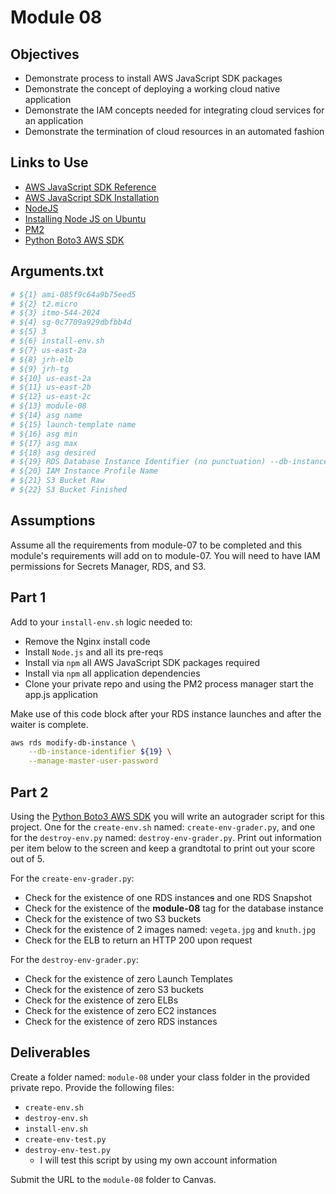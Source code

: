 # Module 08

## Objectives

* Demonstrate process to install AWS JavaScript SDK packages
* Demonstrate the concept of deploying a working cloud native application
* Demonstrate the IAM concepts needed for integrating cloud services for an application
* Demonstrate the termination of cloud resources in an automated fashion

## Links to Use

* [AWS JavaScript SDK Reference](https://docs.aws.amazon.com/AWSJavaScriptSDK/v3/latest/ "AWS JavaScript SDK Reference")
* [AWS JavaScript SDK Installation](https://docs.aws.amazon.com/sdk-for-javascript/v3/developer-guide/getting-started.html "AWS JavaScript SDK Installation")
* [NodeJS](https://nodejs.org/en "NodeJS")
* [Installing Node JS on Ubuntu](https://github.com/nodesource/distributions#using-ubuntu-nodejs-20 "Installing Node JS on Ubuntu")
* [PM2](https://pm2.keymetrics.io/ "PM2 service manager for JavaScript applications")
* [Python Boto3 AWS SDK](https://boto3.amazonaws.com/v1/documentation/api/latest/index.html "Python Boto3 AWS SDK")

## Arguments.txt

```bash
# ${1} ami-085f9c64a9b75eed5
# ${2} t2.micro
# ${3} itmo-544-2024
# ${4} sg-0c7709a929dbfbb4d
# ${5} 3
# ${6} install-env.sh
# ${7} us-east-2a
# ${8} jrh-elb
# ${9} jrh-tg
# ${10} us-east-2a
# ${11} us-east-2b
# ${12} us-east-2c
# ${13} module-08
# ${14} asg name
# ${15} launch-template name
# ${16} asg min
# ${17} asg max
# ${18} asg desired
# ${19} RDS Database Instance Identifier (no punctuation) --db-instance-identifier
# ${20} IAM Instance Profile Name
# ${21} S3 Bucket Raw
# ${22} S3 Bucket Finished
```

## Assumptions

Assume all the requirements from module-07 to be completed and this module's requirements will add on to module-07. You will need to have IAM permissions for Secrets Manager, RDS, and S3.

## Part 1

Add to your `install-env.sh` logic needed to:

* Remove the Nginx install code
* Install `Node.js` and all its pre-reqs
* Install via `npm` all AWS JavaScript SDK packages required
* Install via `npm` all application dependencies
* Clone your private repo and using the PM2 process manager start the app.js application

Make use of this code block after your RDS instance launches and after the waiter is complete.

```bash
aws rds modify-db-instance \
    --db-instance-identifier ${19} \
    --manage-master-user-password
```

## Part 2

Using the [Python Boto3 AWS SDK](https://boto3.amazonaws.com/v1/documentation/api/latest/index.html "Python Boto3 AWS SDK") you will write an autograder script for this project. One for the `create-env.sh` named: `create-env-grader.py`, and one for the `destroy-env.py` named: `destroy-env-grader.py`. Print out information per item below to the screen and keep a grandtotal to print out your score out of 5.

For the `create-env-grader.py`:

* Check for the existence of one RDS instance~~s~~ and one RDS Snapshot
* Check for the existence of the **module-08** tag for the database instance
* Check for the existence of two S3 buckets
* Check for the existence of 2 images named: `vegeta.jpg` and `knuth.jpg` 
* Check for the ELB to return an HTTP 200 upon request

For the `destroy-env-grader.py`:

* Check for the existence of zero Launch Templates
* Check for the existence of zero S3 buckets
* Check for the existence of zero ELBs
* Check for the existence of zero EC2 instances
* Check for the existence of zero RDS instances

## Deliverables

Create a folder named: `module-08` under your class folder in the provided private repo. Provide the following files:

* `create-env.sh`
* `destroy-env.sh`
* `install-env.sh`
* `create-env-test.py`
* `destroy-env-test.py`
  * I will test this script by using my own account information

Submit the URL to the `module-08` folder to Canvas.
